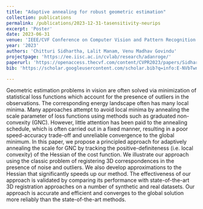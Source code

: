 ```yaml
---
title: "Adaptive annealing for robust geometric estimation"
collection: publications
permalink: /publications/2023-12-31-tasensitivity-neurips
excerpt: 'Poster'
date: 2023-06-31
venue: 'IEEE/CVF Conference on Computer Vision and Pattern Recognition (CVPR)'
year: '2023'
authors: 'Chitturi Sidhartha, Lalit Manam, Venu Madhav Govindu'
projectpage: 'https://ee.iisc.ac.in/cvlab/research/adanroge/'
paperurl: 'https://openaccess.thecvf.com/content/CVPR2023/papers/Sidhartha_Adaptive_Annealing_for_Robust_Geometric_Estimation_CVPR_2023_paper.pdf'
bib: 'https://scholar.googleusercontent.com/scholar.bib?q=info:E-NVbTwnNl4J:scholar.google.com/&output=citation&scisdr=ClG-4mYUEJvRycAy3i8:AFWwaeYAAAAAZWs0xi8jRJUzji63qfPqc4AdcBU&scisig=AFWwaeYAAAAAZWs0xi-qOPSEokC6D7P5GQNT0LA&scisf=4&ct=citation&cd=-1&hl=en'

---
```

<!-- poster: 'https://dbp1994.github.io/publications/files/ICASSP_ALS_2018_poster.pdf' -->
<!--  -->
<!-- code: 'https://github.com/RaghavSomani/CMTRF' -->

Geometric estimation problems in vision are often solved via minimization of statistical loss functions which account for the presence of outliers in the observations. The corresponding energy landscape often has many local minima. Many approaches attempt to avoid local minima by annealing the scale parameter of loss functions using methods such as graduated non-convexity (GNC). However, little attention has been paid to the annealing schedule, which is often carried out in a fixed manner, resulting in a poor speed-accuracy trade-off and unreliable convergence to the global minimum. In this paper, we propose a principled approach for adaptively annealing the scale for GNC by tracking the positive-definiteness (i.e. local convexity) of the Hessian of the cost function. We illustrate our approach using the classic problem of registering 3D correspondences in the presence of noise and outliers. We also develop approximations to the Hessian that significantly speeds up our method. The effectiveness of our approach is validated by comparing its performance with state-of-the-art 3D registration approaches on a number of synthetic and real datasets. Our approach is accurate and efficient and converges to the global solution more reliably than the state-of-the-art methods.

<!--
The paper has been accepted at [ICASSP 2018](https://ieeexplore.ieee.org/document/8461836){:target="_blank"}.

Abstract:

Relevant links:
1. [Paper](https://ieeexplore.ieee.org/document/8461836){:target="_blank"}
2. [Poster](https://dbp1994.github.io/publications/files/ICASSP_ALS_2018_poster.pdf){:target="_blank"}


<iframe width="560" height="315" src="https://www.youtube.com/embed/KyHUan_7YnQ" frameborder="0" allow="accelerometer; autoplay; encrypted-media; gyroscope; picture-in-picture" allowfullscreen></iframe>
<figcaption>Oral presentation at WSDM'19</figcaption> -->


<!--
---
title: "Sensitivity in translation averaging"
collection: publications
permalink: /publications/2023-12-31-tasensitivity-neurips
excerpt: 'Poster'
date: 2023-12-31
venue: 'Neural Information Processing Systems (NeurIPS)'
year: '2023'
authors: 'Lalit Manam, Venu Madhav Govindu'
projectpage: 'https://ee.iisc.ac.in/cvlab/research/tasensitivity/'
paperurl: 'https://ee.iisc.ac.in/cvlab/research/tasensitivity/ta_sensitivity.pdf'
bib: 'https://scholar.googleusercontent.com/scholar.bib?q=info:4HgGdDwKem0J:scholar.google.com/&output=citation&scisdr=ClG-4mYUEJvRycAzneA:AFWwaeYAAAAAZWs1heDQSFMpDJAKn8ZGEXcKooc&scisig=AFWwaeYAAAAAZWs1hcfDFdV62hU9kxKFJddsrkY&scisf=4&ct=citation&cd=-1&hl=en'

---
<!-- poster: 'https://dbp1994.github.io/publications/files/ICASSP_ALS_2018_poster.pdf' -->
<!--  -->
<!-- code: 'https://github.com/RaghavSomani/CMTRF' -->

<!--
In 3D computer vision, translation averaging solves for absolute translations given a set of pairwise relative translation directions. While there has been much work on robustness to outliers and studies on the uniqueness of the solution, this paper deals with a distinctly different problem of sensitivity in translation averaging under uncertainty. We first analyze sensitivity in estimating scales corresponding to relative directions under small perturbations of the relative directions. Then, we formally define the conditioning of the translation averaging problem, which assesses the reliability of estimated translations based solely on the input directions. We give a sufficient criterion to ensure that the problem is well-conditioned. Subsequently, we provide an efficient algorithm to identify and remove combinations of directions which make the problem ill-conditioned while ensuring uniqueness of the solution. We demonstrate the utility of such analysis in global structure-from-motion pipelines for obtaining 3D reconstructions, which reveals the benefits of filtering the ill-conditioned set of directions in translation averaging in terms of reduced translation errors, a higher number of 3D points triangulated and faster convergence of bundle adjustment.
-->
<!--
The paper has been accepted at [ICASSP 2018](https://ieeexplore.ieee.org/document/8461836){:target="_blank"}.

Abstract:

Relevant links:
1. [Paper](https://ieeexplore.ieee.org/document/8461836){:target="_blank"}
2. [Poster](https://dbp1994.github.io/publications/files/ICASSP_ALS_2018_poster.pdf){:target="_blank"}


<iframe width="560" height="315" src="https://www.youtube.com/embed/KyHUan_7YnQ" frameborder="0" allow="accelerometer; autoplay; encrypted-media; gyroscope; picture-in-picture" allowfullscreen></iframe>
<figcaption>Oral presentation at WSDM'19</figcaption> -->
